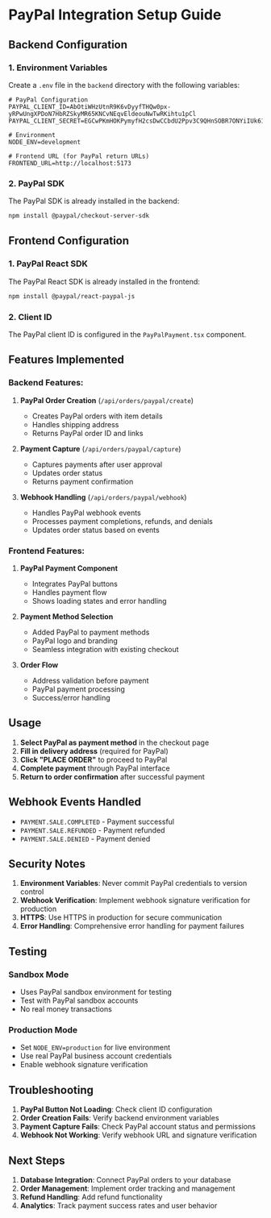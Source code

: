 # PayPal Integration Setup Guide

## Backend Configuration

### 1. Environment Variables
Create a `.env` file in the `backend` directory with the following variables:

```env
# PayPal Configuration
PAYPAL_CLIENT_ID=AbOtiWHzUtnR9K6vDyyfTHQw0px-yRPwUngXPDoN7HbRZSkyMR65KNCvNEqvEldeouNwTwRKihtu1pCl
PAYPAL_CLIENT_SECRET=EGCwPKmHOKPymyfH2csDwCCbdU2Ppv3C9QHnSOBR7ONYiIUk61nlrNRPq4O2vtAjIouyNd5RwfU6cdmm

# Environment
NODE_ENV=development

# Frontend URL (for PayPal return URLs)
FRONTEND_URL=http://localhost:5173
```

### 2. PayPal SDK
The PayPal SDK is already installed in the backend:
```bash
npm install @paypal/checkout-server-sdk
```

## Frontend Configuration

### 1. PayPal React SDK
The PayPal React SDK is already installed in the frontend:
```bash
npm install @paypal/react-paypal-js
```

### 2. Client ID
The PayPal client ID is configured in the `PayPalPayment.tsx` component.

## Features Implemented

### Backend Features:
1. **PayPal Order Creation** (`/api/orders/paypal/create`)
   - Creates PayPal orders with item details
   - Handles shipping address
   - Returns PayPal order ID and links

2. **Payment Capture** (`/api/orders/paypal/capture`)
   - Captures payments after user approval
   - Updates order status
   - Returns payment confirmation

3. **Webhook Handling** (`/api/orders/paypal/webhook`)
   - Handles PayPal webhook events
   - Processes payment completions, refunds, and denials
   - Updates order status based on events

### Frontend Features:
1. **PayPal Payment Component**
   - Integrates PayPal buttons
   - Handles payment flow
   - Shows loading states and error handling

2. **Payment Method Selection**
   - Added PayPal to payment methods
   - PayPal logo and branding
   - Seamless integration with existing checkout

3. **Order Flow**
   - Address validation before payment
   - PayPal payment processing
   - Success/error handling

## Usage

1. **Select PayPal as payment method** in the checkout page
2. **Fill in delivery address** (required for PayPal)
3. **Click "PLACE ORDER"** to proceed to PayPal
4. **Complete payment** through PayPal interface
5. **Return to order confirmation** after successful payment

## Webhook Events Handled

- `PAYMENT.SALE.COMPLETED` - Payment successful
- `PAYMENT.SALE.REFUNDED` - Payment refunded
- `PAYMENT.SALE.DENIED` - Payment denied

## Security Notes

1. **Environment Variables**: Never commit PayPal credentials to version control
2. **Webhook Verification**: Implement webhook signature verification for production
3. **HTTPS**: Use HTTPS in production for secure communication
4. **Error Handling**: Comprehensive error handling for payment failures

## Testing

### Sandbox Mode
- Uses PayPal sandbox environment for testing
- Test with PayPal sandbox accounts
- No real money transactions

### Production Mode
- Set `NODE_ENV=production` for live environment
- Use real PayPal business account credentials
- Enable webhook signature verification

## Troubleshooting

1. **PayPal Button Not Loading**: Check client ID configuration
2. **Order Creation Fails**: Verify backend environment variables
3. **Payment Capture Fails**: Check PayPal account status and permissions
4. **Webhook Not Working**: Verify webhook URL and signature verification

## Next Steps

1. **Database Integration**: Connect PayPal orders to your database
2. **Order Management**: Implement order tracking and management
3. **Refund Handling**: Add refund functionality
4. **Analytics**: Track payment success rates and user behavior 